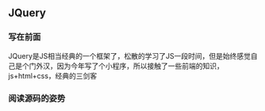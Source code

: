 ## JQuery

### 写在前面

JQuery是JS相当经典的一个框架了，松散的学习了JS一段时间，但是始终感觉自己是个门外汉，因为今年写了个小程序，所以接触了一些前端的知识，js+html+css，经典的三剑客

### 阅读源码的姿势



###



###


###


###


